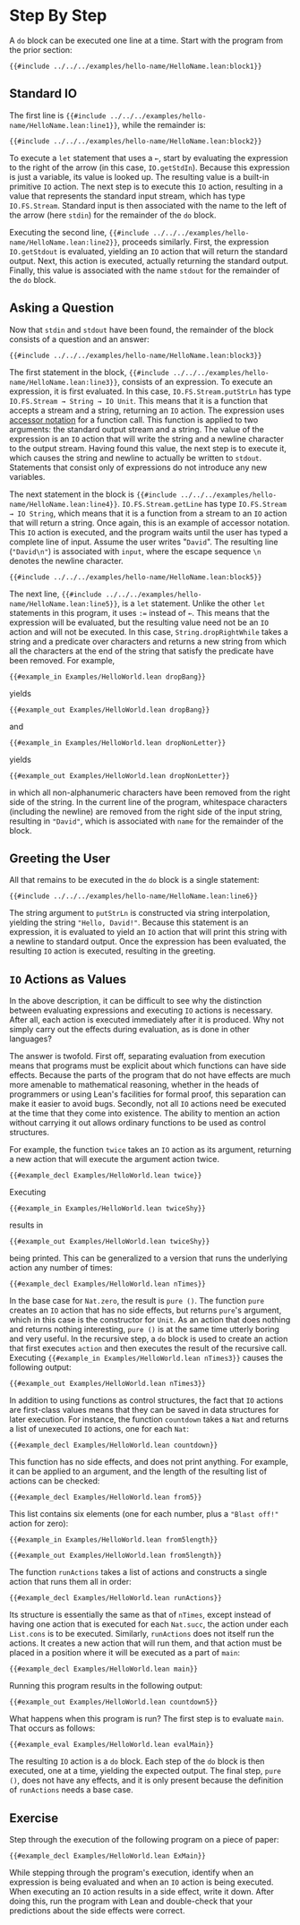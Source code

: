 # Step By Step

A `do` block can be executed one line at a time.
Start with the program from the prior section:
```lean
{{#include ../../../examples/hello-name/HelloName.lean:block1}}
```

## Standard IO

The first line is `{{#include ../../../examples/hello-name/HelloName.lean:line1}}`, while the remainder is:
```lean
{{#include ../../../examples/hello-name/HelloName.lean:block2}}
```
To execute a `let` statement that uses a `←`, start by evaluating the expression to the right of the arrow (in this case, `IO.getStdIn`).
Because this expression is just a variable, its value is looked up.
The resulting value is a built-in primitive `IO` action.
The next step is to execute this `IO` action, resulting in a value that represents the standard input stream, which has type `IO.FS.Stream`.
Standard input is then associated with the name to the left of the arrow (here `stdin`) for the remainder of the `do` block.

Executing the second line, `{{#include ../../../examples/hello-name/HelloName.lean:line2}}`, proceeds similarly.
First, the expression `IO.getStdout` is evaluated, yielding an `IO` action that will return the standard output.
Next, this action is executed, actually returning the standard output.
Finally, this value is associated with the name `stdout` for the remainder of the `do` block.

## Asking a Question

Now that `stdin` and `stdout` have been found, the remainder of the block consists of a question and an answer:
```lean
{{#include ../../../examples/hello-name/HelloName.lean:block3}}
```

The first statement in the block, `{{#include ../../../examples/hello-name/HelloName.lean:line3}}`, consists of an expression.
To execute an expression, it is first evaluated.
In this case, `IO.FS.Stream.putStrLn` has type `IO.FS.Stream → String → IO Unit`.
This means that it is a function that accepts a stream and a string, returning an `IO` action.
The expression uses [accessor notation](../getting-to-know/structures.md#behind-the-scenes) for a function call.
This function is applied to two arguments: the standard output stream and a string.
The value of the expression is an `IO` action that will write the string and a newline character to the output stream.
Having found this value, the next step is to execute it, which causes the string and newline to actually be written to `stdout`.
Statements that consist only of expressions do not introduce any new variables.

The next statement in the block is `{{#include ../../../examples/hello-name/HelloName.lean:line4}}`.
`IO.FS.Stream.getLine` has type `IO.FS.Stream → IO String`, which means that it is a function from a stream to an `IO` action that will return a string.
Once again, this is an example of accessor notation.
This `IO` action is executed, and the program waits until the user has typed a complete line of input.
Assume the user writes "`David`".
The resulting line (`"David\n"`) is associated with `input`, where the escape sequence `\n` denotes the newline character.

```lean
{{#include ../../../examples/hello-name/HelloName.lean:block5}}
```

The next line, `{{#include ../../../examples/hello-name/HelloName.lean:line5}}`, is a `let` statement.
Unlike the other `let` statements in this program, it uses `:=` instead of `←`.
This means that the expression will be evaluated, but the resulting value need not be an `IO` action and will not be executed.
In this case, `String.dropRightWhile` takes a string and a predicate over characters and returns a new string from which all the characters at the end of the string that satisfy the predicate have been removed.
For example,
```lean
{{#example_in Examples/HelloWorld.lean dropBang}}
```
yields
```output info
{{#example_out Examples/HelloWorld.lean dropBang}}
```
and
```lean
{{#example_in Examples/HelloWorld.lean dropNonLetter}}
```
yields
```output info
{{#example_out Examples/HelloWorld.lean dropNonLetter}}
```
in which all non-alphanumeric characters have been removed from the right side of the string.
In the current line of the program, whitespace characters (including the newline) are removed from the right side of the input string, resulting in `"David"`, which is associated with `name` for the remainder of the block.


## Greeting the User

All that remains to be executed in the `do` block is a single statement:
```lean
{{#include ../../../examples/hello-name/HelloName.lean:line6}}
```
The string argument to `putStrLn` is constructed via string interpolation, yielding the string `"Hello, David!"`.
Because this statement is an expression, it is evaluated to yield an `IO` action that will print this string with a newline to standard output.
Once the expression has been evaluated, the resulting `IO` action is executed, resulting in the greeting.

## `IO` Actions as Values

In the above description, it can be difficult to see why the distinction between evaluating expressions and executing `IO` actions is necessary.
After all, each action is executed immediately after it is produced.
Why not simply carry out the effects during evaluation, as is done in other languages?

The answer is twofold.
First off, separating evaluation from execution means that programs must be explicit about which functions can have side effects.
Because the parts of the program that do not have effects are much more amenable to mathematical reasoning, whether in the heads of programmers or using Lean's facilities for formal proof, this separation can make it easier to avoid bugs.
Secondly, not all `IO` actions need be executed at the time that they come into existence.
The ability to mention an action without carrying it out allows ordinary functions to be used as control structures.

For example, the function `twice` takes an `IO` action as its argument, returning a new action that will execute the argument action twice.
```lean
{{#example_decl Examples/HelloWorld.lean twice}}
```
Executing
```lean
{{#example_in Examples/HelloWorld.lean twiceShy}}
```
results in
```output info
{{#example_out Examples/HelloWorld.lean twiceShy}}
```
being printed.
This can be generalized to a version that runs the underlying action any number of times:
```lean
{{#example_decl Examples/HelloWorld.lean nTimes}}
```
In the base case for `Nat.zero`, the result is `pure ()`.
The function `pure` creates an `IO` action that has no side effects, but returns `pure`'s argument, which in this case is the constructor for `Unit`.
As an action that does nothing and returns nothing interesting, `pure ()` is at the same time utterly boring and very useful.
In the recursive step, a `do` block is used to create an action that first executes `action` and then executes the result of the recursive call.
Executing `{{#example_in Examples/HelloWorld.lean nTimes3}}` causes the following output:
```output info
{{#example_out Examples/HelloWorld.lean nTimes3}}
```

In addition to using functions as control structures, the fact that `IO` actions are first-class values means that they can be saved in data structures for later execution.
For instance, the function `countdown` takes a `Nat` and returns a list of unexecuted `IO` actions, one for each `Nat`:
```lean
{{#example_decl Examples/HelloWorld.lean countdown}}
```
This function has no side effects, and does not print anything.
For example, it can be applied to an argument, and the length of the resulting list of actions can be checked:
```lean
{{#example_decl Examples/HelloWorld.lean from5}}
```
This list contains six elements (one for each number, plus a `"Blast off!"` action for zero):
```lean
{{#example_in Examples/HelloWorld.lean from5length}}
```
```output info
{{#example_out Examples/HelloWorld.lean from5length}}
```

The function `runActions` takes a list of actions and constructs a single action that runs them all in order:
```lean
{{#example_decl Examples/HelloWorld.lean runActions}}
```
Its structure is essentially the same as that of `nTimes`, except instead of having one action that is executed for each `Nat.succ`, the action under each `List.cons` is to be executed.
Similarly, `runActions` does not itself run the actions.
It creates a new action that will run them, and that action must be placed in a position where it will be executed as a part of `main`:
```lean
{{#example_decl Examples/HelloWorld.lean main}}
```
Running this program results in the following output:
```output info
{{#example_out Examples/HelloWorld.lean countdown5}}
```

What happens when this program is run?
The first step is to evaluate `main`. That occurs as follows:
```lean
{{#example_eval Examples/HelloWorld.lean evalMain}}
```
The resulting `IO` action is a `do` block.
Each step of the `do` block is then executed, one at a time, yielding the expected output.
The final step, `pure ()`, does not have any effects, and it is only present because the definition of `runActions` needs a base case.

## Exercise

Step through the execution of the following program on a piece of paper:
```lean
{{#example_decl Examples/HelloWorld.lean ExMain}}
```
While stepping through the program's execution, identify when an expression is being evaluated and when an `IO` action is being executed.
When executing an `IO` action results in a side effect, write it down.
After doing this, run the program with Lean and double-check that your predictions about the side effects were correct.
